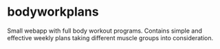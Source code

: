 # bodyworkplans

Small webapp with full body workout programs.
Contains simple and effective weekly plans taking different muscle groups into consideration.

